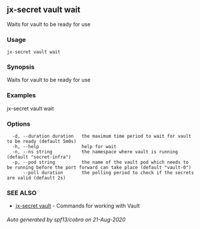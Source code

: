 ## jx-secret vault wait

Waits for vault to be ready for use

### Usage

```
jx-secret vault wait
```

### Synopsis

Waits for vault to be ready for use

### Examples

  jx-secret vault wait

### Options

```
  -d, --duration duration   the maximum time period to wait for vault to be ready (default 5m0s)
  -h, --help                help for wait
  -n, --ns string           the namespace where vault is running (default "secret-infra")
  -p, --pod string          the name of the vault pod which needs to be running before the port forward can take place (default "vault-0")
      --poll duration       the polling period to check if the secrets are valid (default 2s)
```

### SEE ALSO

* [jx-secret vault](jx-secret_vault.md)	 - Commands for working with Vault

###### Auto generated by spf13/cobra on 21-Aug-2020

